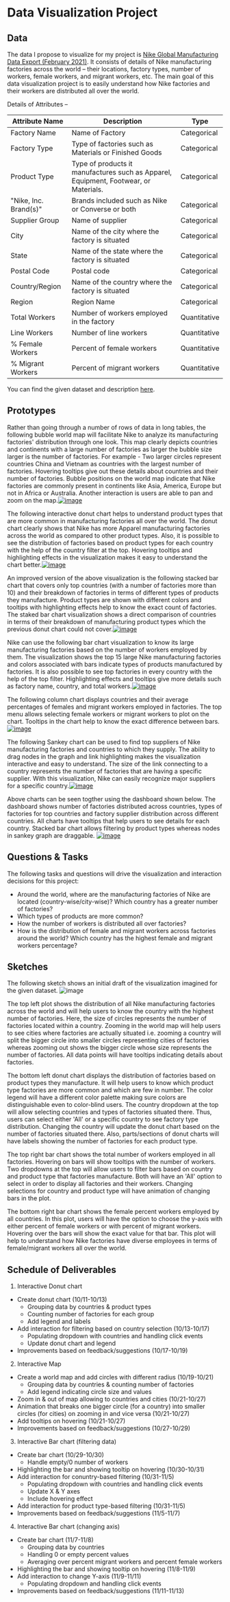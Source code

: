 # Data Visualization Project

## Data

The data I propose to visualize for my project is [Nike Global Manufacturing Data Export (February 2021)](http://manufacturingmap.nikeinc.com/). It consists of details of Nike manufacturing factories across the world – their locations, factory types, number of workers, female workers, and migrant workers, etc. The main goal of this data visualization project is to easily understand how Nike factories and their workers are distributed all over the world.

Details of Attributes –

|Attribute Name | Description | Type |
| --- | --- | --- |
| Factory Name | Name of Factory | Categorical |
| Factory Type | Type of factories such as Materials or Finished Goods | Categorical |
| Product Type | Type of products it manufactures such as Apparel, Equipment, Footwear, or Materials. | Categorical |
| "Nike, Inc. Brand(s)" | Brands included such as Nike or Converse or both | Categorical |
| Supplier Group | Name of supplier | Categorical |
| City | Name of the city where the factory is situated | Categorical |
| State | Name of the state where the factory is situated | Categorical |
| Postal Code | Postal code | Categorical |
| Country/Region | Name of the country where the factory is situated | Categorical |
| Region | Region Name | Categorical |
| Total Workers | Number of workers employed in the factory | Quantitative |
| Line Workers | Number of line workers | Quantitative |
| % Female Workers | Percent of female workers | Quantitative |
| % Migrant Workers | Percent of migrant workers | Quantitative |

You can find the given dataset and description [here](https://gist.github.com/siddhipa/3357f23f4ecd08f3737215f16026269e).


## Prototypes

Rather than going through a number of rows of data in long tables, the following bubble world map will facilitate Nike to analyze its manufacturing factories' distribution through one look. This map clearly depicts countries and continents with a large number of factories as larger the bubble size larger is the number of factories. For example - Two larger circles represent countries China and Vietnam as countries with the largest number of factories. Hovering tooltips give out these details about countries and their number of factories. Bubble positions on the world map indicate that Nike factories are commonly present in continents like Asia, America, Europe but not in Africa or Australia. Another interaction is users are able to pan and zoom on the map.[![image](https://user-images.githubusercontent.com/49468721/139173222-636df8fe-e5ed-4128-b311-378a03bdd7b2.png)](https://vizhub.com/siddhipa/5faede5e67704af7a368c3905781b673)

The following interactive donut chart helps to understand product types that are more common in manufacturing factories all over the world. The donut chart clearly shows that Nike has more Apparel manufacturing factories across the world as compared to other product types. Also, it is possible to see the distribution of factories based on product types for each country with the help of the country filter at the top. Hovering tooltips and highlighting effects in the visualization makes it easy to understand the chart better.[![image](https://user-images.githubusercontent.com/49468721/137227761-e5a19564-291e-42bf-9850-8e44f8488c13.png)](https://vizhub.com/siddhipa/dfc92cac6f174a4289ec8ae05d40c4d8)

An improved version of the above visualization is the following stacked bar chart that covers only top countries (with a number of factories more than 10) and their breakdown of factories in terms of different types of products they manufacture. Product types are shown with different colors and tooltips with highlighting effects help to know the exact count of factories. The staked bar chart visualization shows a direct comparison of countries in terms of their breakdown of manufacturing product types which the previous donut chart could not cover.[![image](https://user-images.githubusercontent.com/49468721/141050559-d90b4fc2-3146-4a76-84b5-e22242698aac.png)](https://vizhub.com/siddhipa/360db8e242da4cdf9bfb9a042d3ae9e6)

Nike can use the following bar chart visualization to know its large manufacturing factories based on the number of workers employed by them. The visualization shows the top 15 large Nike manufacturing factories and colors associated with bars indicate types of products manufactured by factories. It is also possible to see top factories in every country with the help of the top filter. Highlighting effects and tooltips give more details such as factory name, country, and total workers.[![image](https://user-images.githubusercontent.com/49468721/141049790-cfe5d165-3858-4e35-8074-c40a0adec976.png)](https://vizhub.com/siddhipa/e3fb0093f5394a2eb79105498400f1e6)

The following column chart displays countries and their average percentages of females and migrant workers employed in factories. The top menu allows selecting female workers or migrant workers to plot on the chart. Tooltips in the chart help to know the exact difference between bars.[![image](https://user-images.githubusercontent.com/49468721/141050260-b7847b7f-edf8-44e6-be23-6b220451a765.png)](https://vizhub.com/siddhipa/bd1bc58d07de43aeab6335429e313109)

The following Sankey chart can be used to find top suppliers of Nike manufacturing factories and countries to which they supply. The ability to drag nodes in the graph and link highlighting makes the visualization interactive and easy to understand. The size of the link connecting to a country represents the number of factories that are having a specific supplier. With this visualization, Nike can easily recognize major suppliers for a specific country.[![image](https://user-images.githubusercontent.com/49468721/144338973-2967558b-b066-43f5-956f-57140375557a.png)](https://vizhub.com/siddhipa/64ab6fceffcb41f4a2f5b3c124247dfd)

Above charts can be seen togther using the dashboard shown below. The dashboard shows number of factories distributed across countries, types of factories for top countries and factory supplier distribution across different countries. All charts have tooltips that help users to see details for each country. Stacked bar chart allows filtering by product types whereas nodes in sankey graph are draggable. [![image](https://user-images.githubusercontent.com/49468721/144340205-cbecf609-5d25-4f68-8b8d-437c0004230f.png)](https://vizhub.com/siddhipa/75f1953dc0c242239202eacb1bf976e7)



## Questions & Tasks

The following tasks and questions will drive the visualization and interaction decisions for this project:

 * Around the world, where are the manufacturing factories of Nike are located (country-wise/city-wise)? Which country has a greater number of factories?
 * Which types of products are more common?
 * How the number of workers is distributed all over factories?
 * How is the distribution of female and migrant workers across factories around the world? Which country has the highest female and migrant workers percentage? 
 

## Sketches

The following sketch shows an initial draft of the visualization imagined for the given dataset.
![image](https://user-images.githubusercontent.com/49468721/136826714-958d8d1f-b9a6-4d43-bfa9-e5062d8748ad.png)

The top left plot shows the distribution of all Nike manufacturing factories across the world and will help users to know the country with the highest number of factories. Here, the size of circles represents the number of factories located within a country. Zooming in the world map will help users to see cities where factories are actually situated i.e. zooming a country will split the bigger circle into smaller circles representing cities of factories whereas zooming out shows the bigger circle whose size represents the number of factories. All data points will have tooltips indicating details about factories.

The bottom left donut chart displays the distribution of factories based on product types they manufacture. It will help users to know which product type factories are more common and which are few in number. The color legend will have a different color palette making sure colors are distinguishable even to color-blind users. The country dropdown at the top will allow selecting countries and types of factories situated there. Thus, users can select either 'All' or a specific country to see factory type distribution. Changing the country will update the donut chart based on the number of factories situated there. Also, parts/sections of donut charts will have labels showing the number of factories for each product type. 

The top right bar chart shows the total number of workers employed in all factories. Hovering on bars will show tooltips with the number of workers. Two dropdowns at the top will allow users to filter bars based on country and product type that factories manufacture. Both will have an 'All' option to select in order to display all factories and their workers. Changing selections for country and product type will have animation of changing bars in the plot.

The bottom right bar chart shows the female percent workers employed by all countries. In this plot, users will have the option to choose the y-axis with either percent of female workers or with percent of migrant workers. Hovering over the bars will show the exact value for that bar. This plot will help to understand how Nike factories have diverse employees in terms of female/migrant workers all over the world.



## Schedule of Deliverables

1.	Interactive Donut chart	  	
   - Create donut chart	(10/11-10/13)
     - Grouping data by countries & product types  
     - Counting number of factories for each group
  	  - Add legend and labels
   - Add interaction for filtering based on country selection	(10/13-10/17)
     - Populating dropdown with countries and handling click events
     - Update donut chart and legend
   - Improvements based on feedback/suggestions	(10/17-10/19)
   
2.	Interactive Map
   - Create a world map and add circles with different radius (10/19-10/21)
     - Grouping data by countries & counting number of factories
     - Add legend indicating circle size and values
   - Zoom in & out of map allowing to countries and cities	(10/21-10/27)
   - Animation that breaks one bigger circle (for a country) into smaller circles (for cities) on zooming in and vice versa	(10/21-10/27)
   - Add tooltips on hovering	(10/21-10/27)
   - Improvements based on feedback/suggestions (10/27-10/29)
   
3.	Interactive Bar chart (filtering data)
   - Create bar chart	(10/29-10/30)
     - Handle empty/0 number of workers
   - Highlighting the bar and showing tooltip on hovering	(10/30-10/31)
   - Add interaction for conuntry-based filtering (10/31-11/5)
     -	Populating dropdown with countries and handling click events
     - Update X & Y axes
     - Include hovering effect
   -	Add interaction for product type-based filtering (10/31-11/5)
   -	Improvements based on feedback/suggestions (11/5-11/7)
   
4.	Interactive Bar chart (changing axis)						
   - Create bar chart (11/7-11/8)
     - Grouping data by countries
     - Handling 0 or empty percent values
     - Averaging over percent migrant workers and percent female workers
   - Highlighting the bar and showing tooltip on hovering	(11/8-11/9)
   - Add interaction to change Y-axis (11/9-11/11)
     - Populating dropdown and handling click events
   - Improvements based on feedback/suggestions		(11/11-11/13)

